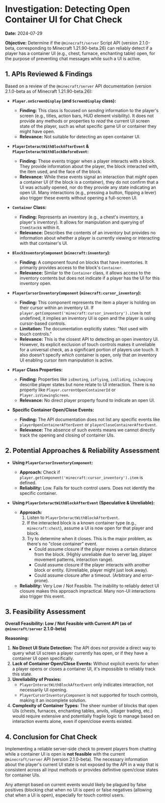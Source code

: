 # Investigation: Detecting Open Container UI for Chat Check

**Date:** 2024-07-29

**Objective:** Determine if the `@minecraft/server` Script API (version 2.1.0-beta, corresponding to Minecraft 1.21.90-beta.26) can reliably detect if a player has a container UI (e.g., chest, furnace, enchanting table) open, for the purpose of preventing chat messages while such a UI is active.

## 1. APIs Reviewed & Findings

Based on a review of the `@minecraft/server` API documentation (version 2.1.0-beta as of Minecraft 1.21.90-beta.26):

*   **`Player.onScreenDisplay` (and `ScreenDisplay` class):**
    *   **Finding:** This class is focused on *sending* information to the player's screen (e.g., titles, action bars, HUD element visibility). It does not provide any methods or properties to *read* the current UI screen state of the player, such as what specific game UI or container they might have open.
    *   **Relevance:** Not suitable for detecting an open container UI.

*   **`PlayerInteractWithBlockAfterEvent` & `PlayerInteractWithBlockBeforeEvent`:**
    *   **Finding:** These events trigger when a player interacts with a block. They provide information about the player, the block interacted with, the item used, and the face of the block.
    *   **Relevance:** While these events signal an interaction that *might* open a container UI (if the block is a container), they do not confirm that a UI was actually opened, nor do they provide any state indicating an open UI. Many interactions (e.g., pressing a button, flipping a lever) also trigger these events without opening a full-screen UI.

*   **`Container` Class:**
    *   **Finding:** Represents an inventory (e.g., a chest's inventory, a player's inventory). It allows for manipulation and querying of `ItemStack`s within it.
    *   **Relevance:** Describes the contents of an inventory but provides no information about whether a player is currently viewing or interacting with that container's UI.

*   **`BlockInventoryComponent` (`minecraft:inventory`):**
    *   **Finding:** A component found on blocks that have inventories. It primarily provides access to the block's `Container`.
    *   **Relevance:** Similar to the `Container` class, it allows access to the inventory contents but does not indicate if a player has the UI for this inventory open.

*   **`PlayerCursorInventoryComponent` (`minecraft:cursor_inventory`):**
    *   **Finding:** This component represents the item a player is holding on their cursor within an inventory UI. If `player.getComponent('minecraft:cursor_inventory').item` is not undefined, it implies an inventory UI is open and the player is using cursor-based controls.
    *   **Limitation:** The documentation explicitly states: "Not used with touch controls."
    *   **Relevance:** This is the closest API to detecting an open inventory UI. However, its explicit exclusion of touch controls makes it unreliable for a universal check, as a significant portion of players use touch. It also doesn't specify *which* container is open, only that *an* inventory UI enabling cursor item manipulation is active.

*   **`Player` Class Properties:**
    *   **Finding:** Properties like `isEmoting`, `isFlying`, `isGliding`, `isJumping` describe player states but none relate to UI interaction. There is no property like `Player.currentOpenContainerId` or `Player.isViewingScreen`.
    *   **Relevance:** No direct player property found to indicate an open UI.

*   **Specific Container Open/Close Events:**
    *   **Finding:** The API documentation does not list any specific events like `playerOpenContainerAfterEvent` or `playerCloseContainerAfterEvent`.
    *   **Relevance:** The absence of such events means we cannot directly track the opening and closing of container UIs.

## 2. Potential Approaches & Reliability Assessment

*   **Using `PlayerCursorInventoryComponent`:**
    *   **Approach:** Check if `player.getComponent('minecraft:cursor_inventory').item` is defined.
    *   **Reliability:** Low. Fails for touch control users. Does not identify the specific container.

*   **Using `PlayerInteractWithBlockAfterEvent` (Speculative & Unreliable):**
    *   **Approach:**
        1. Listen to `PlayerInteractWithBlockAfterEvent`.
        2. If the interacted block is a known container type (e.g., `minecraft:chest`), assume a UI is now open for that player and block.
        3. Try to determine when it closes. This is the major problem, as there's no "close container" event.
            *   Could assume closure if the player moves a certain distance from the block. (Highly unreliable due to server lag, player movement patterns, interaction range).
            *   Could assume closure if the player interacts with another block or entity. (Unreliable, player might just look away).
            *   Could assume closure after a timeout. (Arbitrary and error-prone).
    *   **Reliability:** Very Low / Not Feasible. The inability to reliably detect UI closure makes this approach impractical. Many non-UI interactions also trigger this event.

## 3. Feasibility Assessment

**Overall Feasibility: Low / Not Feasible with Current API (as of `@minecraft/server` 2.1.0-beta)**

**Reasoning:**

1.  **No Direct UI State Detection:** The API does not provide a direct way to query what UI screen a player currently has open, or if they have a container UI open specifically.
2.  **Lack of Container Open/Close Events:** Without explicit events for when a player opens or closes a container UI, it's impossible to reliably track this state.
3.  **Unreliability of Proxies:**
    *   `PlayerInteractWithBlockAfterEvent` only indicates interaction, not necessarily UI opening.
    *   `PlayerCursorInventoryComponent` is not supported for touch controls, making it an incomplete solution.
4.  **Complexity of Container Types:** The sheer number of blocks that open UIs (chests, furnaces, enchanting tables, anvils, villager trading, etc.) would require extensive and potentially fragile logic to manage based on interaction events alone, even if open/close events existed.

## 4. Conclusion for Chat Check

Implementing a reliable server-side check to prevent players from chatting while a container UI is open is **not feasible** with the current `@minecraft/server` API (version 2.1.0-beta). The necessary information about the player's current UI state is not exposed by the API in a way that is consistent across all input methods or provides definitive open/close states for container UIs.

Any attempt based on current events would likely be plagued by false positives (blocking chat when no UI is open) or false negatives (allowing chat when a UI is open), especially for touch control users.
